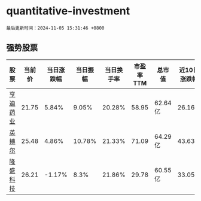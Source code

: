 # quantitative-investment

`最后更新时间：2024-11-05 15:31:46 +0800`

## 强势股票

|股票|当前价|当日涨跌幅|当日振幅|当日换手率|市盈率TTM|总市值|近10日涨跌幅|
|----|----|----|----|----|----|----|----|
|[亨迪药业](https://xueqiu.com/S/SZ301211)|21.75|5.84%|9.05%|20.28%|58.95|62.64亿|26.16%|
|[英搏尔](https://xueqiu.com/S/SZ300681)|25.48|4.86%|10.78%|21.33%|71.09|64.29亿|43.63%|
|[隆盛科技](https://xueqiu.com/S/SZ300680)|26.21|-1.17%|8.3%|21.86%|29.78|60.55亿|33.05%|
